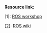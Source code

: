 **Resource link:**

[1]: [ROS workshop](https://www.youtube.com/playlist?list=PLvaMH4xcY4wg0cTNn5a_Jfa_QQ93uB9Pl)

[2]: [ROS wiki](www.ros.org/wiki/ROS/Tutorials)
